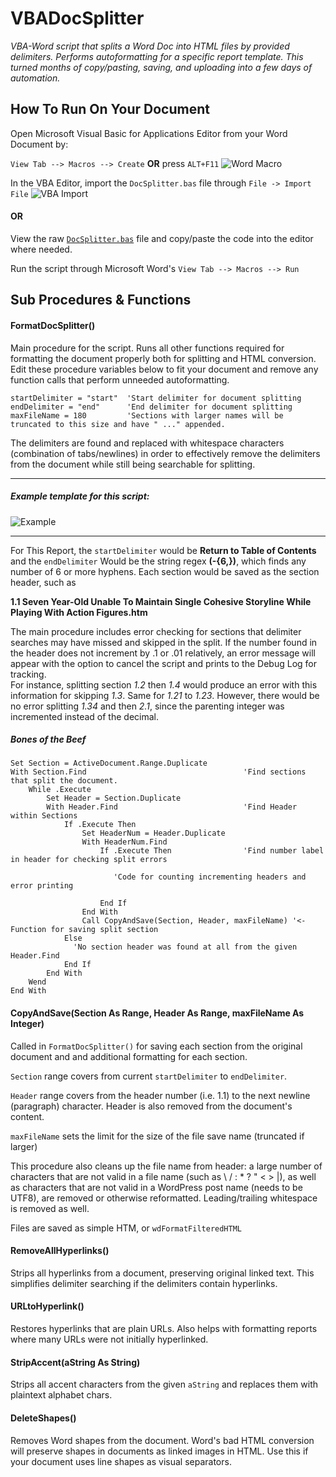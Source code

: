 # VBADocSplitter
*VBA-Word script that splits a Word Doc into HTML files by provided delimiters. Performs autoformatting for a specific report template. This turned months of copy/pasting, saving, and uploading into a few days of automation.*
## How To Run On Your Document
Open Microsoft Visual Basic for Applications Editor from your Word Document by: 

`View Tab --> Macros --> Create` **OR** press `ALT+F11` 
![Word Macro](http://makeofficework.com/images/macros_button_record_macro.png "Open Microsoft VBA Editor")

In the VBA Editor, import the `DocSplitter.bas` file  through `File -> Import File`
![VBA Import](http://powerspreadsheets.com/wp-content/uploads/how-to-import-file-in-visual-basic-editor.jpg
 "Open Microsoft VBA Editor")


#### OR

View the raw [`DocSplitter.bas`](https://raw.githubusercontent.com/jakewebber/VBADocSplitter/master/DocSplitter.bas) file and copy/paste the code into the editor where needed. 

Run the script through Microsoft Word's `View Tab --> Macros --> Run`



## Sub Procedures & Functions
#### FormatDocSplitter()
Main procedure for the script. Runs all other functions required for formatting the document properly both for splitting and HTML conversion. Edit these procedure variables below to fit your document and remove any function calls that perform unneeded autoformatting.
``` VBA
startDelimiter = "start"  'Start delimiter for document splitting
endDelimiter = "end"      'End delimiter for document splitting
maxFileName = 180         'Sections with larger names will be truncated to this size and have " ..." appended.
```
The delimiters are found and replaced with whitespace characters (combination of tabs/newlines) in order to effectively remove the delimiters from the document while still being searchable for splitting.


-----
##### Example template for this script:
![Example](http://i.imgur.com/3EdFXog.png "Document Example Exerpt")

-----
For This Report, the `startDelimiter` would be **Return to Table of Contents** 
and the `endDelimiter` Would be the string regex **(\-{6,})**, which finds any number of 6 or more hyphens. 
Each section would be saved as the section header, such as 

**1.1  Seven Year-Old Unable To Maintain Single Cohesive Storyline While Playing With Action Figures.htm**


The main procedure includes error checking for sections that delimiter searches may have missed and skipped in the split. If the number found in the header does not increment by .1 or .01 relatively, an error message will appear with the option to cancel the script and prints to the Debug Log for tracking.  
For instance, splitting section *1.2*  then *1.4* would produce an error with this information for skipping *1.3*. Same for *1.21* to *1.23*. However, there would be no error splitting *1.34* and then *2.1*, since the parenting integer was incremented instead of the decimal. 

##### *Bones of the Beef*
```VBA
Set Section = ActiveDocument.Range.Duplicate
With Section.Find                                   'Find sections that split the document.
    While .Execute
        Set Header = Section.Duplicate
        With Header.Find                            'Find Header within Sections
            If .Execute Then
                Set HeaderNum = Header.Duplicate
                With HeaderNum.Find
                    If .Execute Then                'Find number label in header for checking split errors
                       
                       'Code for counting incrementing headers and error printing
                       
                    End If
                End With
                Call CopyAndSave(Section, Header, maxFileName) '<- Function for saving split section
            Else
              'No section header was found at all from the given Header.Find
            End If
        End With
    Wend
End With
```


#### CopyAndSave(Section As Range, Header As Range, maxFileName As Integer)
Called in `FormatDocSplitter()` for saving each section from the original document and and additional formatting for each section. 

`Section` range covers from current `startDelimiter` to `endDelimiter`. 

`Header` range covers from the header number (i.e. 1.1) to the next newline (paragraph) character. Header is also removed from the document's content. 

`maxFileName` sets the limit for the size of the file save name (truncated if larger) 

This procedure also cleans up the file name from header: a large number of characters that are not valid in a file name (such as \ / : * ? " < > |), as well as characters that are not valid in a WordPress post name (needs to be UTF8), are removed or otherwise reformatted. Leading/trailing whitespace is removed as well. 

Files are saved as simple HTM, or `wdFormatFilteredHTML`

#### RemoveAllHyperlinks()
Strips all hyperlinks from a document, preserving original linked text. This simplifies delimiter searching if the delimiters contain hyperlinks. 

#### URLtoHyperlink()
Restores hyperlinks that are plain URLs. Also helps with formatting reports where many URLs were not initially hyperlinked. 

#### StripAccent(aString As String)
Strips all accent characters from the given `aString` and replaces them with plaintext alphabet chars. 

#### DeleteShapes()
Removes Word shapes from the document. Word's bad HTML conversion will preserve shapes in documents as linked images in HTML. Use this if your document uses line shapes as visual separators. 
